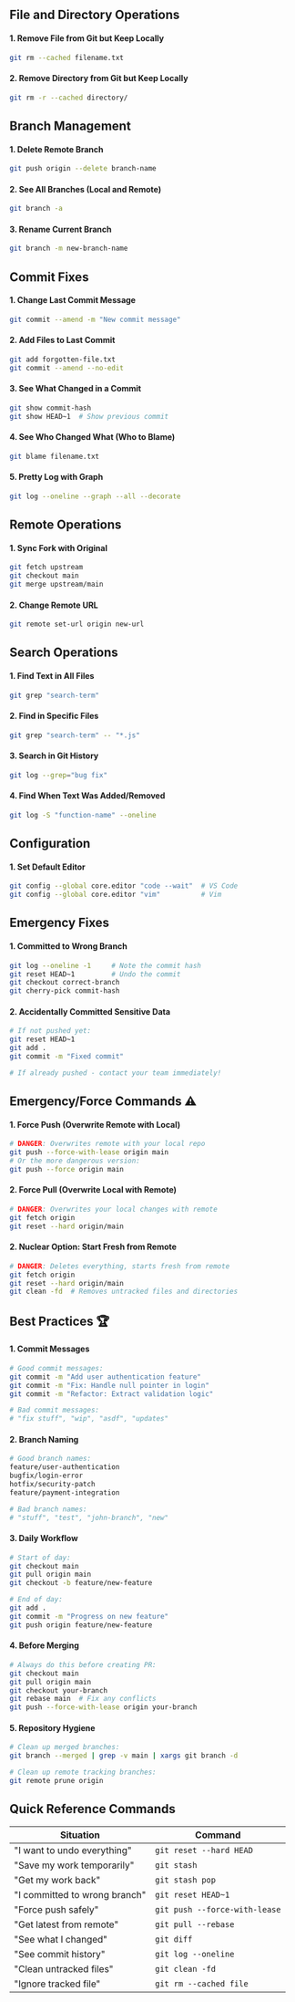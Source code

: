 
## File and Directory Operations
#### 1. Remove File from Git but Keep Locally
```bash
git rm --cached filename.txt
```
#### 2. Remove Directory from Git but Keep Locally
```bash
git rm -r --cached directory/
```

## Branch Management
#### 1. Delete Remote Branch
```bash
git push origin --delete branch-name
```
#### 2. See All Branches (Local and Remote)
```bash
git branch -a
```
#### 3. Rename Current Branch
```bash
git branch -m new-branch-name
```

## Commit Fixes
#### 1. Change Last Commit Message
```bash
git commit --amend -m "New commit message"
```
#### 2. Add Files to Last Commit
```bash
git add forgotten-file.txt
git commit --amend --no-edit
```
#### 3. See What Changed in a Commit
```bash
git show commit-hash
git show HEAD~1  # Show previous commit
```
#### 4. See Who Changed What (Who to Blame)
```bash
git blame filename.txt
```
#### 5. Pretty Log with Graph
```bash
git log --oneline --graph --all --decorate
```

## Remote Operations
#### 1. Sync Fork with Original
```bash
git fetch upstream
git checkout main
git merge upstream/main
```
#### 2. Change Remote URL
```bash
git remote set-url origin new-url
```

## Search Operations
#### 1. Find Text in All Files
```bash
git grep "search-term"
```
#### 2. Find in Specific Files
```bash
git grep "search-term" -- "*.js"
```
#### 3. Search in Git History
```bash
git log --grep="bug fix"
```
#### 4. Find When Text Was Added/Removed
```bash
git log -S "function-name" --oneline
```

## Configuration
#### 1. Set Default Editor
```bash
git config --global core.editor "code --wait"  # VS Code
git config --global core.editor "vim"          # Vim
```

## Emergency Fixes
#### 1. Committed to Wrong Branch
```bash
git log --oneline -1     # Note the commit hash
git reset HEAD~1         # Undo the commit
git checkout correct-branch
git cherry-pick commit-hash
```
#### 2. Accidentally Committed Sensitive Data
```bash
# If not pushed yet:
git reset HEAD~1
git add .
git commit -m "Fixed commit"

# If already pushed - contact your team immediately!
```

## Emergency/Force Commands ⚠️
#### 1. Force Push (Overwrite Remote with Local)
```bash
# DANGER: Overwrites remote with your local repo
git push --force-with-lease origin main
# Or the more dangerous version:
git push --force origin main
```
#### 2. Force Pull (Overwrite Local with Remote)
```bash
# DANGER: Overwrites your local changes with remote
git fetch origin
git reset --hard origin/main
```
#### 2. Nuclear Option: Start Fresh from Remote
```bash
# DANGER: Deletes everything, starts fresh from remote
git fetch origin
git reset --hard origin/main
git clean -fd  # Removes untracked files and directories
```

## Best Practices 🏆
#### 1. Commit Messages
```bash
# Good commit messages:
git commit -m "Add user authentication feature"
git commit -m "Fix: Handle null pointer in login"
git commit -m "Refactor: Extract validation logic"

# Bad commit messages:
# "fix stuff", "wip", "asdf", "updates"
```
#### 2. Branch Naming
```bash
# Good branch names:
feature/user-authentication
bugfix/login-error
hotfix/security-patch
feature/payment-integration

# Bad branch names:
# "stuff", "test", "john-branch", "new"
```
#### 3. Daily Workflow
```bash
# Start of day:
git checkout main
git pull origin main
git checkout -b feature/new-feature

# End of day:
git add .
git commit -m "Progress on new feature"
git push origin feature/new-feature
```
#### 4. Before Merging
```bash
# Always do this before creating PR:
git checkout main
git pull origin main
git checkout your-branch
git rebase main  # Fix any conflicts
git push --force-with-lease origin your-branch
```
#### 5. Repository Hygiene
```bash
# Clean up merged branches:
git branch --merged | grep -v main | xargs git branch -d

# Clean up remote tracking branches:
git remote prune origin
```

## Quick Reference Commands

| Situation | Command |
|-----------|---------|
| "I want to undo everything" | `git reset --hard HEAD` |
| "Save my work temporarily" | `git stash` |
| "Get my work back" | `git stash pop` |
| "I committed to wrong branch" | `git reset HEAD~1` |
| "Force push safely" | `git push --force-with-lease` |
| "Get latest from remote" | `git pull --rebase` |
| "See what I changed" | `git diff` |
| "See commit history" | `git log --oneline` |
| "Clean untracked files" | `git clean -fd` |
| "Ignore tracked file" | `git rm --cached file` |
